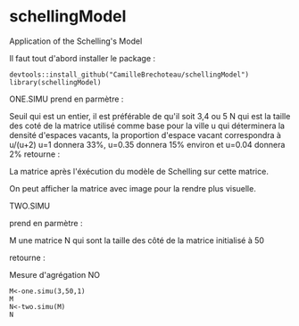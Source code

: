 # schellingModel
Application of the Schelling's Model


Il faut tout d'abord installer le package :

```{r}
devtools::install_github("CamilleBrechoteau/schellingModel")
library(schellingModel)

```

ONE.SIMU
prend en parmètre :

Seuil qui est un entier, il est préférable de qu'il soit 3,4 ou 5 N qui est la taille des coté de la matrice utilisé comme base pour la ville u qui déterminera la densité d'espaces vacants, la proportion d'espace vacant correspondra à u/(u+2) u=1 donnera 33%, u=0.35 donnera 15% environ et u=0.04 donnera 2% retourne :

La matrice après l'éxécution du modèle de Schelling sur cette matrice.



On peut afficher la matrice avec image pour la rendre plus visuelle.



TWO.SIMU

prend en parmètre :

M une matrice N qui sont la taille des côté de la matrice initialisé à 50

retourne :

Mesure d'agrégation NO


```{r}
M<-one.simu(3,50,1)
M
N<-two.simu(M)
N
```


